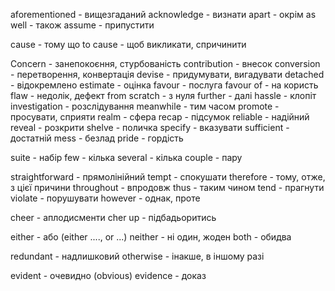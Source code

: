 aforementioned - вищезгаданий
acknowledge - визнати
apart - окрім
as well - також
assume - припустити

cause - тому що
to cause - щоб викликати, спричинити

Concern - занепокоєння, стурбованість
contribution - внесок
conversion - перетворення, конвертація
devise - придумувати, вигадувати
detached - відокремлено
estimate - оцінка
favour - послуга
favour of - на користь
flaw - недолік, дефект
from scratch - з нуля
further - далі
hassle - клопіт
investigation - розслідування
meanwhile - тим часом
promote - просувати, сприяти
realm - сфера
recap - підсумок
reliable - надійний
reveal - розкрити
shelve - поличка
specify - вказувати
sufficient - достатній
mess - безлад
pride - гордість

suite - набір
few - кілька
several - кілька
couple - пару

straightforward - прямолінійний
tempt - спокушати
therefore - тому, отже, з цієї причини
throughout - впродовж
thus - таким чином
tend - прагнути
violate - порушувати
however - однак, проте

cheer - аплодисменти
cher up - підбадьоритись

either - або (either ...., or ...)
neither - ні один, жоден
both - обидва

redundant - надлишковий
otherwise - інакше, в іншому разі

evident - очевидно (obvious)
evidence - доказ
